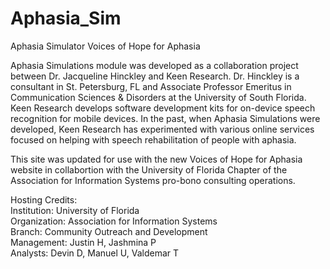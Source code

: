 # Aphasia_Sim

Aphasia Simulator
Voices of Hope for Aphasia

Aphasia Simulations module was developed as a collaboration project
between Dr. Jacqueline Hinckley and Keen Research. Dr. Hinckley is a
consultant in St. Petersburg, FL and Associate Professor Emeritus in
Communication Sciences & Disorders at the University of South Florida.
Keen Research develops software development kits for on-device speech
recognition for mobile devices. In the past, when Aphasia Simulations
were developed, Keen Research has experimented with various online
services focused on helping with speech rehabilitation of people with
aphasia.

This site was updated for use with the new Voices of Hope for Aphasia 
website in collabortion with the University of Florida Chapter of the 
Association for Information Systems pro-bono consulting operations.

Hosting Credits:<br>
Institution:    University of Florida<br>
Organization:   Association for Information Systems<br>
Branch:         Community Outreach and Development<br>
Management:     Justin H, Jashmina P<br>
Analysts:       Devin D, Manuel U, Valdemar T<br>

